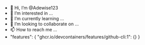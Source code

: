 - 👋 Hi, I’m @Adewise123
- 👀 I’m interested in ...
- 🌱 I’m currently learning ...
- 💞️ I’m looking to collaborate on ...
- 📫 How to reach me ...
- "features": {
  "ghcr.io/devcontainers/features/github-cli:1": {}
}

<!---
Adewise123/Adewise123 is a ✨ special ✨ repository because its `README.md` (this file) appears on your GitHub profile.
You can click the Preview link to take a look at your changes.
--->
